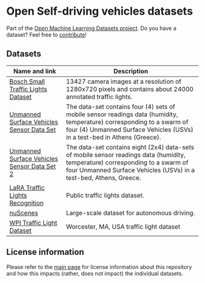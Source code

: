 # Open Self-driving vehicles datasets
Part of the [Open Machine Learning Datasets project](https://github.com/meetaime/open-machine-learning-datasets/blob/master/README.md). Do you have a dataset? Feel free to [contribute](https://github.com/meetaime/open-machine-learning-datasets/blob/master/README.md)!

## Datasets
| Name and link | Description |
| ---- | ----------- |
| [Bosch Small Traffic Lights Dataset](https://hci.iwr.uni-heidelberg.de/node/6132) | 13427 camera images at a resolution of 1280x720 pixels and contains about 24000 annotated traffic lights.
| [Unmanned Surface Vehicles Sensor Data Set](https://archive.ics.uci.edu/ml/datasets/GNFUV+Unmanned+Surface+Vehicles+Sensor+Data) | The data-set contains four (4) sets of mobile sensor readings data (humidity, temperature) corresponding to a swarm of four (4) Unmanned Surface Vehicles (USVs) in a test-bed in Athens (Greece). |
| [Unmanned Surface Vehicles Sensor Data Set 2](https://archive.ics.uci.edu/ml/datasets/GNFUV+Unmanned+Surface+Vehicles+Sensor+Data+Set+2) | The data-set contains eight (2x4) data-sets of mobile sensor readings data (humidity, temperature) corresponding to a swarm of four Unmanned Surface Vehicles (USVs) in a test-bed, Athens, Greece. |
| [LaRA Traffic Lights Recognition](http://www.lara.prd.fr/benchmarks/trafficlightsrecognition) | Public traffic lights dataset.
| [nuScenes](https://www.nuscenes.org) | Large-scale dataset for autonomous driving.
| [WPI Traffic Light Dataset](http://computing.wpi.edu/dataset.html) | Worcester, MA, USA traffic light dataset

## License information
Please refer to the [main page](https://github.com/meetaime/open-machine-learning-datasets/blob/master/README.md) for license information about this repository and how this impacts (rather, does not impact) the individual datasets.